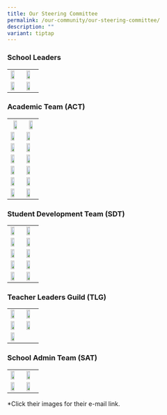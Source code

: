```yaml
---
title: Our Steering Committee
permalink: /our-community/our-steering-committee/
description: ""
variant: tiptap
---
```

<h3>School Leaders</h3><table><tbody><tr><td rowspan="1" colspan="1"><a class="isomer-image-wrapper" href="Townsvilleps@moe.edu.sg"><img style="width: 65%;" height="auto" width="100%" alt="" src="/images/School Leaders/mr eddie foo.jpg"></a></td><td rowspan="1" colspan="1"><a class="isomer-image-wrapper" href="Townsvilleps@moe.edu.sg"><img style="width: 65%;" height="auto" width="100%" alt="" src="/images/School Leaders/ms lynette fernandez.jpg"></a></td></tr><tr><td rowspan="1" colspan="1"><a class="isomer-image-wrapper" href="Townsvilleps@moe.edu.sg"><img style="width: 65%;" height="auto" width="100%" alt="" src="/images/School Leaders/mr sunny ho.jpg"></a></td><td rowspan="1" colspan="1"><a class="isomer-image-wrapper" href="Townsvilleps@moe.edu.sg"><img style="width: 65%;" height="auto" width="100%" alt="" src="/images/School Leaders/mr martin velan anthony.jpg"></a></td></tr></tbody></table><h3>Academic Team (ACT)</h3><table><tbody><tr><th rowspan="1" colspan="1"><a class="isomer-image-wrapper" href="Townsvilleps@moe.edu.sg"><img style="width: 65%;" height="auto" width="100%" alt="" src="/images/School Leaders/Mr_Sunny_Ho_2.jpg"></a></th><th rowspan="1" colspan="1"><a class="isomer-image-wrapper" href="ong_chor_meng@moe.edu.sg"><img style="width: 65%;" height="auto" width="100%" alt="" src="/images/Teaching Staff/Ms_Ong_Chor_Meng_2.jpg"></a></th></tr><tr><td rowspan="1" colspan="1"><a class="isomer-image-wrapper" href="shanthi_deenathayalan@moe.edu.sg"><img style="width: 65%;" height="auto" width="100%" alt="" src="/images/Teaching Staff/Mdm_Shanthi_Deenathayalan_2.jpg"></a></td><td rowspan="1" colspan="1"><a class="isomer-image-wrapper" href="lye_choon_hwan@moe.edu.sg"><img style="width: 65%;" height="auto" width="100%" alt="" src="/images/Teaching Staff/2023_mdm lye choon hwan-final.jpg"></a></td></tr><tr><td rowspan="1" colspan="1"><a class="isomer-image-wrapper" href="ong_peck_har@moe.edu.sg"><img style="width: 65%;" height="auto" width="100%" alt="" src="/images/Teaching Staff/2023_mrs lee peck har-final.jpg"></a></td><td rowspan="1" colspan="1"><a class="isomer-image-wrapper" href="rachel_tan_hsu_sze-ern@moe.edu.sg"><img style="width: 65%;" height="auto" width="100%" alt="" src="/images/Teaching Staff/2023_mrs rachel long.jpg"></a></td></tr><tr><td rowspan="1" colspan="1"><a class="isomer-image-wrapper" href="lee_boon_haw_jeremy@moe.edu.sg"><img style="width: 65%;" height="auto" width="100%" alt="" src="/images/Teaching Staff/2023_mr jeremy lee-final.jpg"></a></td><td rowspan="1" colspan="1"><a class="isomer-image-wrapper" href="ong_hui_min_felicia@moe.edu.sg"><img style="width: 65%;" height="auto" width="100%" alt="" src="/images/Teaching Staff/ms felicia ong.jpg"></a></td></tr><tr><td rowspan="1" colspan="1"><a class="isomer-image-wrapper" href="chew_hua_jie@moe.edu.sg"><img style="width: 65%;" height="auto" width="100%" alt="" src="/images/Teaching Staff/Mrs_Lim_Chew_Hua_Jie_2.jpg"></a></td><td rowspan="1" colspan="1"><a class="isomer-image-wrapper" href="madhavi_chandramohan@moe.edu.sg"><img style="width: 65%;" height="auto" width="100%" alt="" src="/images/Teaching Staff/Ms_Madhavi_Chandramohan_2.jpg"></a></td></tr><tr><td rowspan="1" colspan="1"><div class="isomer-image-wrapper"><img style="width: 65%;" height="auto" width="100%" alt="" src="/images/Teaching Staff/2023_mrs pearl phua-final.jpg"></div></td><td rowspan="1" colspan="1"><a class="isomer-image-wrapper" href="pei_cihui_pamela@moe.edu.sg"><img style="width: 65%;" height="auto" width="100%" alt="" src="/images/Teaching Staff/2023_mrs pamela chan.jpg"></a></td></tr><tr><td rowspan="1" colspan="1"><a class="isomer-image-wrapper" href="vemalan_elangovan@moe.edu.sg"><img style="width: 65%;" height="auto" width="100%" alt="" src="/images/Teaching Staff/mr vemalan s_o elangovan.jpg"></a></td><td rowspan="1" colspan="1"><div class="isomer-image-wrapper"><img style="width: 65%;" height="auto" width="100%" alt="" src="/images/Teaching Staff/mr ben sng.jpg"></div></td></tr></tbody></table><h3>Student Development Team (SDT)</h3><table><tbody><tr><td rowspan="1" colspan="1"><a class="isomer-image-wrapper" href="Townsvilleps@moe.edu.sg"><img style="width: 65%;" height="auto" width="100%" alt="" src="/images/School Leaders/Ms_Lynette_Fernandez_2.jpg"></a></td><td rowspan="1" colspan="1"><a class="isomer-image-wrapper" href="debbie_poon_ee_le@moe.edu.sg"><img style="width: 65%;" height="auto" width="100%" src="/images/Teaching%20Staff/2023_mrs%20debbie%20lau.jpg"></a></td></tr><tr><td rowspan="1" colspan="1"><div class="isomer-image-wrapper"><img style="width:65%" height="auto" width="100%" src="/images/Teaching%20Staff/2023_mr%20muhammad%20bin%20ali.jpg"></div></td><td rowspan="1" colspan="1"><div class="isomer-image-wrapper"><img style="width:65%" height="auto" width="100%" src="/images/Teaching%20Staff/2023_mrs%20premila%20onyekachi.jpg"></div></td></tr><tr><td rowspan="1" colspan="1"><div class="isomer-image-wrapper"><img style="width:65%" height="auto" width="100%" src="/images/Teaching%20Staff/2023_mr%20johnson%20chee.jpg"></div></td><td rowspan="1" colspan="1"><div class="isomer-image-wrapper"><img style="width:65%" height="auto" width="100%" src="/images/Teaching%20Staff/mr%20vincent%20poh.jpg"></div></td></tr><tr><td rowspan="1" colspan="1"><div class="isomer-image-wrapper"><img style="width:65%" height="auto" width="100%" src="/images/Teaching%20Staff/mr%20joe%20choo-final.jpg"></div></td><td rowspan="1" colspan="1"><div class="isomer-image-wrapper"><img style="width:65%" height="auto" width="100%" src="/images/Teaching%20Staff/2023_mdm%20suzana%20bte%20suah.jpg"></div></td></tr><tr><td rowspan="1" colspan="1"><div class="isomer-image-wrapper"><img style="width:65%" height="auto" width="100%" src="/images/Teaching%20Staff/mrs%20cheah-loo%20yin%20hui.jpg"></div></td><td rowspan="1" colspan="1"><div class="isomer-image-wrapper"><img style="width:65%" height="auto" width="100%" src="/images/Teaching%20Staff/ms%20toh%20xiao%20ting.jpg"></div></td></tr></tbody></table><h3>Teacher Leaders Guild (TLG)</h3><table><tbody><tr><td rowspan="1" colspan="1"><div class="isomer-image-wrapper"><img style="width:65%" height="auto" width="100%" src="/images/Teaching%20Staff/2023_mrs%20lek%20seok%20buay.jpg"></div></td><td rowspan="1" colspan="1"><div class="isomer-image-wrapper"><img style="width:65%" height="auto" width="100%" src="/images/Teaching%20Staff/2023_mrs%20s%20nirmala-final.jpg"></div></td></tr><tr><td rowspan="1" colspan="1"><div class="isomer-image-wrapper"><img style="width:65%" height="auto" width="100%" src="/images/Teaching%20Staff/2023_mrs%20usha%20surendran-final.jpg"></div></td><td rowspan="1" colspan="1"><div class="isomer-image-wrapper"><img style="width:65%" height="auto" width="100%" src="/images/Teaching%20Staff/2023_mrs%20theresa%20wong-final.jpg"></div></td></tr><tr><td rowspan="1" colspan="1"><div class="isomer-image-wrapper"><img style="width:65%" height="auto" width="100%" src="/images/Teaching%20Staff/2023_mrs%20latha%20joseph.jpg"></div></td><td rowspan="1" colspan="1"><p></p></td></tr></tbody></table><h3>School Admin Team (SAT)</h3><table><tbody><tr><td rowspan="1" colspan="1"><div class="isomer-image-wrapper"><img style="width:65%" height="auto" width="100%" src="/images/EAS%20Staff/2023_mdm%20nancy%20koh%20mei%20chin.jpg"></div></td><td rowspan="1" colspan="1"><div class="isomer-image-wrapper"><img style="width:65%" height="auto" width="100%" src="/images/EAS%20Staff/2023_ms%20candy%20heng%20cheng%20peng.jpg"></div></td></tr><tr><td rowspan="1" colspan="1"><div class="isomer-image-wrapper"><img style="width:65%" height="auto" width="100%" src="/images/EAS%20Staff/2023_mr%20mohammad%20zhafrie%20bin%20jalil-final.jpg"></div></td><td rowspan="1" colspan="1"><div class="isomer-image-wrapper"><img style="width:65%" height="auto" width="100%" src="/images/EAS%20Staff/2023_mr%20hadi%20asyaari%20bin%20ahmad.jpg"></div></td></tr></tbody></table><p>*Click their images for their e-mail link.</p>
